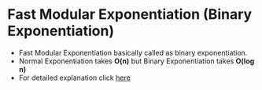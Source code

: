 # Fast Modular Exponentiation (Binary Exponentiation)

* Fast Modular Exponentiation basically called as binary exponentiation.
* Normal Exponentiation takes **O(n)** but Binary Exponentiation takes **O(log n)**
* For detailed explanation click [here](https://cp-algorithms.com/algebra/binary-exp.html)
